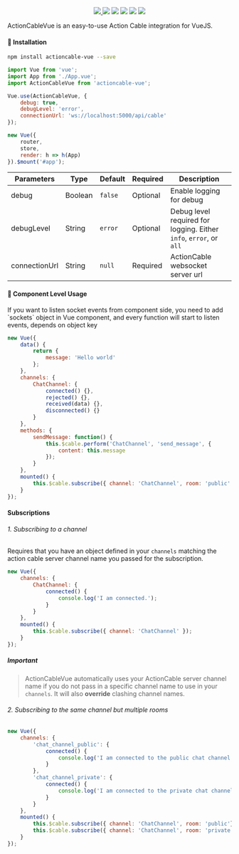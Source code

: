 <p align="center">
  <a href="https://www.npmjs.com/package/actioncable-vue"><img src="https://img.shields.io/npm/v/actioncable-vue.svg"/> <img src="https://img.shields.io/npm/dt/actioncable-vue.svg"/></a>
  <a href="https://github.com/vuejs/awesome-vue"><img src="https://cdn.rawgit.com/sindresorhus/awesome/d7305f38d29fed78fa85652e3a63e154dd8e8829/media/badge.svg"/></a>
  <a href="https://vuejs.org/"><img src="https://img.shields.io/badge/vue-2.x-brightgreen.svg"/></a>
  <a href="https://github.com/mclintprojects/actioncable-vue/"><img src="https://img.shields.io/npm/l/actioncable-vue.svg"/></a>
  <a href="https://github.com/mclintprojects/actioncable-vue/"><img src="https://img.shields.io/github/stars/mclintprojects/actioncable-vue.svg"/></a>
</p>

<p>ActionCableVue is an easy-to-use Action Cable integration for VueJS.<p>

#### 🚀 Installation

```bash
npm install actioncable-vue --save
```

```javascript
import Vue from 'vue';
import App from './App.vue';
import ActionCableVue from 'actioncable-vue';

Vue.use(ActionCableVue, {
	debug: true,
	debugLevel: 'error',
	connectionUrl: 'ws://localhost:5000/api/cable'
});

new Vue({
	router,
	store,
	render: h => h(App)
}).$mount('#app');
```

| **Parameters** | **Type** | **Default** | **Required** | **Description**                                                    |
| -------------- | -------- | ----------- | ------------ | ------------------------------------------------------------------ |
| debug          | Boolean  | `false`     | Optional     | Enable logging for debug                                           |
| debugLevel     | String   | `error`     | Optional     | Debug level required for logging. Either `info`, `error`, or `all` |
| connectionUrl  | String   | `null`      | Required     | ActionCable websocket server url                                   |

#### 🌈 Component Level Usage

<p>If you want to listen socket events from component side, you need to add `sockets` object in Vue component, and every function will start to listen events, depends on object key</p>

```javascript
new Vue({
	data() {
		return {
			message: 'Hello world'
		};
	},
	channels: {
		ChatChannel: {
			connected() {},
			rejected() {},
			received(data) {},
			disconnected() {}
		}
	},
	methods: {
		sendMessage: function() {
			this.$cable.perform('ChatChannel', 'send_message', {
				content: this.message
			});
		}
	},
	mounted() {
		this.$cable.subscribe({ channel: 'ChatChannel', room: 'public' });
	}
});
```

#### Subscriptions

###### 1. Subscribing to a channel

Requires that you have an object defined in your `channels` matching the action cable server channel name you passed for the subscription.

```javascript
new Vue({
	channels: {
		ChatChannel: {
			connected() {
				console.log('I am connected.');
			}
		}
	},
	mounted() {
		this.$cable.subscribe({ channel: 'ChatChannel' });
	}
});
```

##### Important

> ActionCableVue automatically uses your ActionCable server channel name if you do not pass in a specific channel name to use in your `channels`. It will also **override** clashing channel names.

###### 2. Subscribing to the same channel but multiple rooms

```javascript
new Vue({
	channels: {
		'chat_channel_public': {
			connected() {
				console.log('I am connected to the public chat channel.');
			}
		},
		'chat_channel_private': {
			connected() {
				console.log('I am connected to the private chat channel.');
			}
		}
	},
	mounted() {
		this.$cable.subscribe({ channel: 'ChatChannel', room: 'public'}, 'chat_channel_public' });
		this.$cable.subscribe({ channel: 'ChatChannel', room: 'private' }, 'chat_channel_private');
	}
});
```
